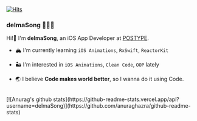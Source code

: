  [![Hits](https://hits.seeyoufarm.com/api/count/incr/badge.svg?url=https%3A%2F%2Fgithub.com%2FdelmaSong)](https://hits.seeyoufarm.com)
 
### delmaSong 👩🏻‍💻
Hi!🌝 I'm **delmaSong**, an iOS App Developer at [POSTYPE](https://www.postype.com).

- 🏔 I'm currently learning `iOS Animations`, `RxSwift`, `ReactorKit` 

- 🏜 I'm interested in `iOS Animations`, `Clean Code`, `OOP` lately

- 🌏 I believe **Code makes world better**, so I wanna do it using Code.


<br>
[![Anurag's github stats](https://github-readme-stats.vercel.app/api?username=delmaSong)](https://github.com/anuraghazra/github-readme-stats)
<!--
**delmaSong/delmaSong** is a ✨ _special_ ✨ repository because its `README.md` (this file) appears on your GitHub profile.


Here are some ideas to get you started:

- 🔭 I’m currently working on ...
- 🌱 I’m currently learning ...
- 👯 I’m looking to collaborate on ...
- 🤔 I’m looking for help with ...
- 💬 Ask me about ...
- 📫 How to reach me: ...
- 😄 Pronouns: ...
- ⚡ Fun fact: ...
-->
